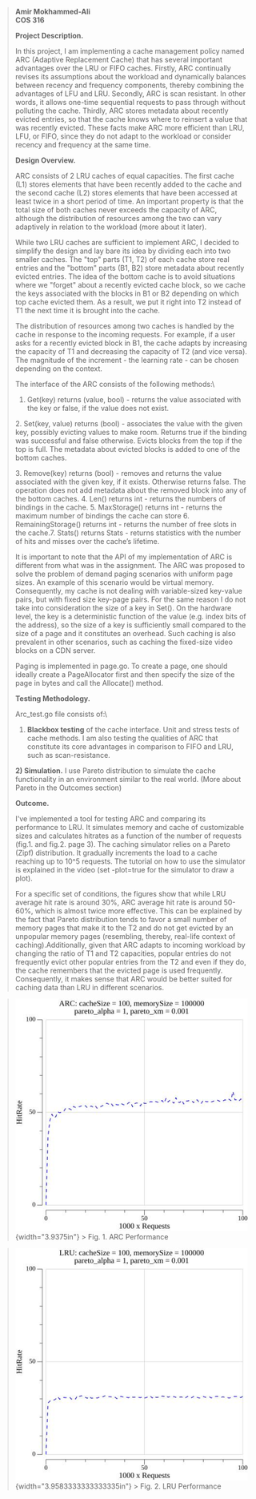 > **Amir Mokhammed-Ali**\
> **COS 316**
>
> **Project Description.**
>
> In this project, I am implementing a cache management policy named ARC
> (Adaptive Replacement Cache) that has several important advantages
> over the LRU or FIFO caches. Firstly, ARC continually revises its
> assumptions about the workload and dynamically balances between
> recency and frequency components, thereby combining the advantages of
> LFU and LRU. Secondly, ARC is scan resistant. In other words, it
> allows one-time sequential requests to pass through without polluting
> the cache. Thirdly, ARC stores metadata about recently evicted
> entries, so that the cache knows where to reinsert a value that was
> recently evicted. These facts make ARC more efficient than LRU, LFU,
> or FIFO, since they do not adapt to the workload or consider recency
> and frequency at the same time.
>
> **Design Overview.**
>
> ARC consists of 2 LRU caches of equal capacities. The first cache (L1)
> stores elements that have been recently added to the cache and the
> second cache (L2) stores elements that have been accessed at least
> twice in a short period of time. An important property is that the
> total size of both caches never exceeds the capacity of ARC, although
> the distribution of resources among the two can vary adaptively in
> relation to the workload (more about it later).
>
> While two LRU caches are sufficient to implement ARC, I decided to
> simplify the design and lay bare its idea by dividing each into two
> smaller caches. The "top" parts (T1, T2) of each cache store real
> entries and the "bottom" parts (B1, B2) store metadata about recently
> evicted entries. The idea of the bottom cache is to avoid situations
> where we "forget" about a recently evicted cache block, so we cache
> the keys associated with the blocks in B1 or B2 depending on which top
> cache evicted them. As a result, we put it right into T2 instead of T1
> the next time it is brought into the cache.
>
> The distribution of resources among two caches is handled by the cache
> in response to the incoming requests. For example, if a user asks for
> a recently evicted block in B1, the cache adapts by increasing the
> capacity of T1 and decreasing the capacity of T2 (and vice versa). The
> magnitude of the increment - the learning rate - can be chosen
> depending on the context.
>
> The interface of the ARC consists of the following methods:\
> 1. Get(key) returns (value, bool) - returns the value associated with
> the key or false, if the value does not exist.
>
> 2\. Set(key, value) returns (bool) - associates the value with the
> given key, possibly evicting values to make room. Returns true if the
> binding was successful and false otherwise. Evicts blocks from the top
> if the top is full. The metadata about evicted blocks is added to one
> of the bottom caches.
>
> 3\. Remove(key) returns (bool) - removes and returns the value
> associated with the given key, if it exists. Otherwise returns false.
> The operation does not add metadata about the removed block into any
> of the bottom caches.
> 4\. Len() returns int - returns the numbers of bindings in the cache.
> 5\. MaxStorage() returns int - returns the maximum number of bindings the cache can store
> 6\. RemainingStorage() returns int - returns the number of free slots in the cache.7. Stats() returns Stats - returns statistics with the number of hits and misses over the cache’s lifetime.
>
> It is important to note that the API of my implementation of ARC is
> different from what was in the assignment. The ARC was proposed to
> solve the problem of demand paging scenarios with uniform page sizes.
> An example of this scenario would be virtual memory. Consequently, my
> cache is not dealing with variable-sized key-value pairs, but with
> fixed size key-page pairs. For the same reason I do not take into
> consideration the size of a key in Set(). On the hardware level, the
> key is a deterministic function of the value (e.g. index bits of the
> address), so the size of a key is sufficiently small compared to the
> size of a page and it constitutes an overhead. Such caching is also
> prevalent in other scenarios, such as caching the fixed-size video
> blocks on a CDN server.
>
> Paging is implemented in page.go. To create a page, one should ideally
> create a PageAllocator first and then specify the size of the page in
> bytes and call the Allocate() method.
>
> **Testing Methodology.**
>
> Arc_test.go file consists of:\
> 1) **Blackbox testing** of the cache interface. Unit and stress tests
> of cache methods. I am also testing the qualities of ARC that
> constitute its core advantages in comparison to FIFO and LRU, such as
> scan-resistance.
>
> **2) Simulation.** I use Pareto distribution to simulate the cache
> functionality in an environment similar to the real world. (More about
> Pareto in the Outcomes section)
>
> **Outcome.**
>
> I've implemented a tool for testing ARC and comparing its performance
> to LRU. It simulates memory and cache of customizable sizes and
> calculates hitrates as a function of the number of requests (fig.1.
> and fig.2. page 3). The caching simulator relies on a Pareto (Zipf)
> distribution. It gradually increments the load to a cache reaching up
> to 10\^5 requests. The tutorial on how to use the simulator is
> explained in the video (set -plot=true for the simulator to draw a
> plot).
>
> For a specific set of conditions, the figures show that while LRU
> average hit rate is around 30%, ARC average hit rate is around 50-60%,
> which is almost twice more effective. This can be explained by the
> fact that Pareto distribution tends to favor a small number of memory
> pages that make it to the T2 and do not get evicted by an unpopular
> memory pages (resembling, thereby, real-life context of\
> caching).Additionally, given that ARC adapts to incoming workload by
> changing the ratio of T1 and T2 capacities, popular entries do not
> frequently evict other popular entries from the T2 and even if they
> do, the cache remembers that the evicted page is used frequently.
> Consequently, it makes sense that ARC would be better suited for
> caching data than LRU in different scenarios.

> ![](ARC.jpg){width="3.9375in"}  > Fig. 1. ARC Performance       

> ![](LRU.jpg){width="3.9583333333333335in"} > Fig. 2. LRU Performance  


